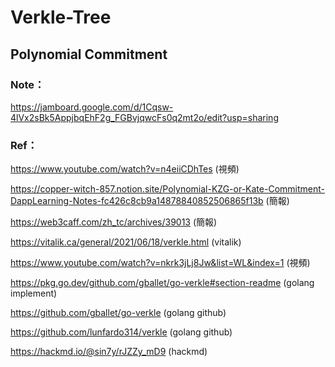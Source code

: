 # Verkle-Tree
## Polynomial Commitment
### Note：
https://jamboard.google.com/d/1Cqsw-4lVx2sBk5AppjbqEhF2g_FGBvjqwcFs0q2mt2o/edit?usp=sharing
### Ref：
https://www.youtube.com/watch?v=n4eiiCDhTes (視頻)

https://copper-witch-857.notion.site/Polynomial-KZG-or-Kate-Commitment-DappLearning-Notes-fc426c8cb9a14878840852506865f13b (簡報)

https://web3caff.com/zh_tc/archives/39013 (簡報)

https://vitalik.ca/general/2021/06/18/verkle.html (vitalik)

https://www.youtube.com/watch?v=nkrk3jLj8Jw&list=WL&index=1 (視頻)

https://pkg.go.dev/github.com/gballet/go-verkle#section-readme (golang implement)

https://github.com/gballet/go-verkle (golang github)

https://github.com/lunfardo314/verkle (golang github)

https://hackmd.io/@sin7y/rJZZy_mD9 (hackmd)

